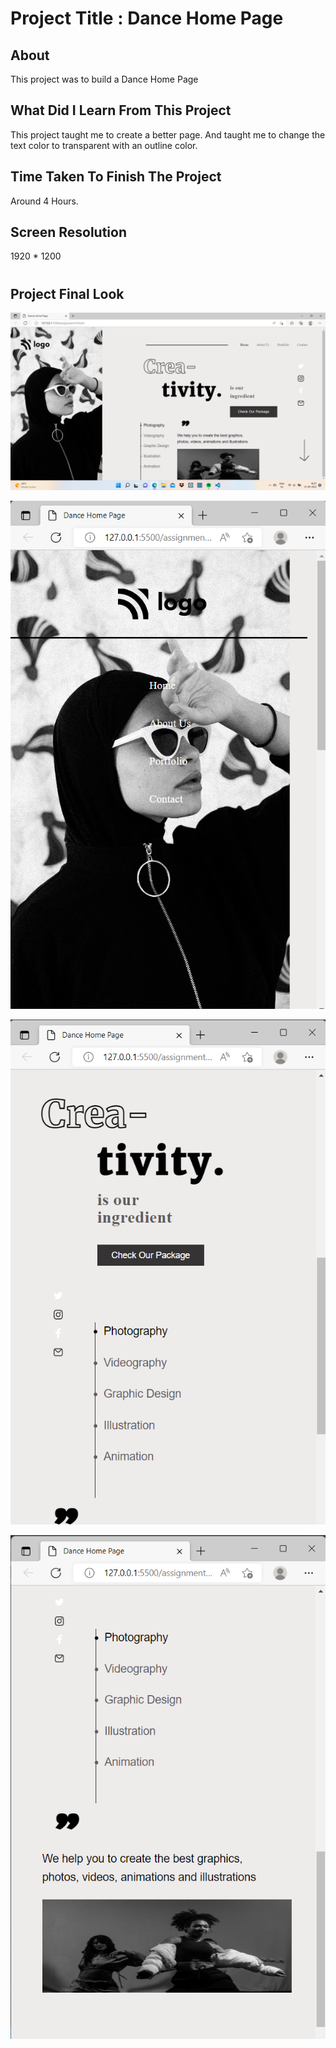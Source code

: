 # Project Title : Dance Home Page

## About

This project was to build a Dance Home Page 

## What Did I Learn From This Project

This project taught me to create a better page. 
And taught me to change the text color to transparent with an outline color.

## Time Taken To Finish The Project

Around 4 Hours.

## Screen Resolution

1920 * 1200
#
## Project Final Look

![dance page](./screenshots/screenshot1.png)

![dance page](./screenshots/mobile-screen1.png)

![dance page](./screenshots/mobile-screen2.png)

![dance page](./screenshots/mobile-screen3.png)